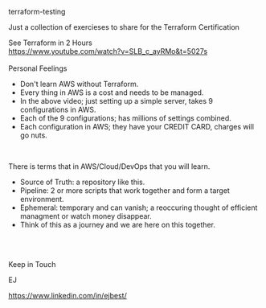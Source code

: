 <b4> terraform-testing </b4>

Just a collection of exercieses to share for the Terraform Certification 

See Terraform in 2 Hours <br>
https://www.youtube.com/watch?v=SLB_c_ayRMo&t=5027s
<br><br>
<b5>Personal Feelings </b5>
- Don't learn AWS without Terraform.
- Every thing in AWS is a cost and needs to be managed.
- In the above video; just setting up a simple server, takes 9 configurations in AWS.
- Each of the 9 configurations; has millions of settings combined.
- Each configuration in AWS; they have your CREDIT CARD, charges will go nuts.
<br>

There is terms that in AWS/Cloud/DevOps that you will learn. <br>
- Source of Truth: a repository like this. <br>
- Pipeline: 2 or more scripts that work together and form a target environment. <br>
- Ephemeral: temporary and can vanish; a reoccuring thought of efficient managment or watch money disappear. <br>
- Think of this as a journey and we are here on this together. <br>
<br>
<br>

Keep in Touch <br>

EJ

https://www.linkedin.com/in/ejbest/
